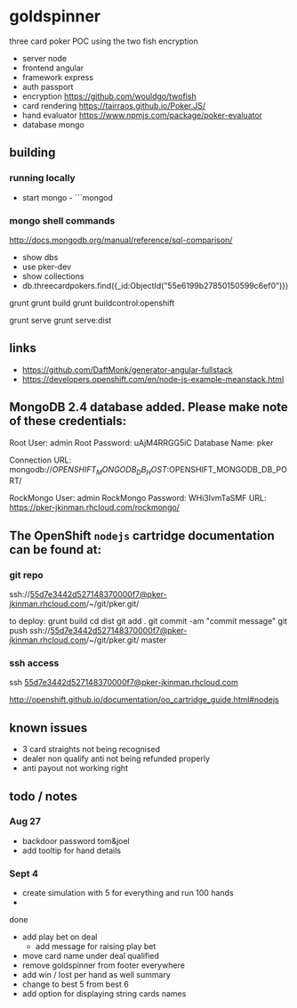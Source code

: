 
# goldspinner
three card poker POC using the two fish encryption
- server	node
- frontend	angular
- framework	express
- auth	passport
- encryption	https://github.com/wouldgo/twofish
- card rendering	https://tairraos.github.io/Poker.JS/
- hand evaluator	https://www.npmjs.com/package/poker-evaluator
- database	mongo

## building
### running locally

- start mongo - ```mongod

### mongo shell commands
http://docs.mongodb.org/manual/reference/sql-comparison/
- show dbs
- use pker-dev
- show collections
- db.threecardpokers.find({_id:ObjectId("55e6199b27850150599c6ef0")})


grunt
grunt build
grunt buildcontrol:openshift

grunt serve
grunt serve:dist
## links
- https://github.com/DaftMonk/generator-angular-fullstack
- https://developers.openshift.com/en/node-js-example-meanstack.html

## MongoDB 2.4 database added.  Please make note of these credentials:

   Root User:     admin
   Root Password: uAjM4RRGG5iC
   Database Name: pker

Connection URL: mongodb://$OPENSHIFT_MONGODB_DB_HOST:$OPENSHIFT_MONGODB_DB_PORT/

  RockMongo User: admin
  RockMongo Password: WHi3lvmTaSMF
URL: https://pker-jkinman.rhcloud.com/rockmongo/

## The OpenShift `nodejs` cartridge documentation can be found at:

### git repo

ssh://55d7e3442d527148370000f7@pker-jkinman.rhcloud.com/~/git/pker.git/

to deploy:
grunt build
cd dist
git add .
git commit -am "commit message"
git push ssh://55d7e3442d527148370000f7@pker-jkinman.rhcloud.com/~/git/pker.git/ master 

### ssh access

ssh 55d7e3442d527148370000f7@pker-jkinman.rhcloud.com

http://openshift.github.io/documentation/oo_cartridge_guide.html#nodejs

## known issues
- 3 card straights not being recognised
- dealer non qualify anti not being refunded properly
- anti payout not working right

## todo / notes
### Aug 27
- backdoor password tom&joel
- add tooltip for hand details

### Sept 4
- create simulation with 5 for everything and run 100 hands
- 
done
- add play bet on deal
	- add message for raising play bet
- move card name under deal qualified
- remove goldspinner from footer everywhere
- add win / lost per hand as well summary
- change to best 5 from best 6
- add option for displaying string cards names
